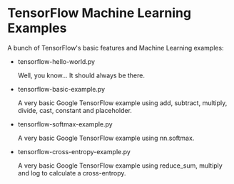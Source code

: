 # TensorFlow Machine Learning Examples

A bunch of TensorFlow's basic features and Machine Learning examples:

- tensorflow-hello-world.py

  Well, you know... It should always be there.

- tensorflow-basic-example.py
  
  A very basic Google TensorFlow example using add, subtract, multiply, divide, cast, constant and placeholder.
  
- tensorflow-softmax-example.py
  
  A very basic Google TensorFlow example using nn.softmax.

- tensorflow-cross-entropy-example.py
  
  A very basic Google TensorFlow example using reduce_sum, multiply and log to calculate a cross-entropy.
